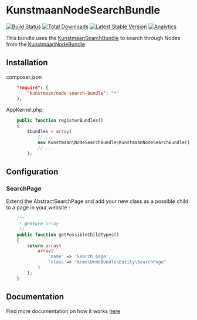 # KunstmaanNodeSearchBundle

[![Build Status](https://travis-ci.org/Kunstmaan/KunstmaanNodeSearchBundle.png)](https://travis-ci.org/Kunstmaan/KunstmaanNodeSearchBundle)
[![Total Downloads](https://poser.pugx.org/kunstmaan/node-search-bundle/downloads.png)](https://packagist.org/packages/kunstmaan/node-search-bundle)
[![Latest Stable Version](https://poser.pugx.org/kunstmaan/node-search-bundle/v/stable.png)](https://packagist.org/packages/kunstmaan/node-search-bundle)
[![Analytics](https://ga-beacon.appspot.com/UA-3160735-7/Kunstmaan/KunstmaanNodeSearchBundle)](https://github.com/igrigorik/ga-beacon)

This bundle uses the [KunstmaanSearchBundle](https://github.com/Kunstmaan/KunstmaanSearchBundle) to search through Nodes from the [KunstmaanNodeBundle](https://github.com/Kunstmaan/KunstmaanNodeBundle)

## Installation

composer.json
```json
    "require": {
        "kunstmaan/node-search-bundle": "*"
    },
```

AppKernel.php:
```PHP
    public function registerBundles()
    {
        $bundles = array(
            // ...
            new Kunstmaan\NodeSearchBundle\KunstmaanNodeSearchBundle(),
            // ...
        );
```

## Configuration

### SearchPage

Extend the AbstractSearchPage and add your new class as a possible child to a page in your website :
```PHP
    /**
     * @return array
     */
    public function getPossibleChildTypes()
    {
        return array(
            array(
                'name' => 'Search page',
                'class'=> "Acme\DemoBundle\Entity\SearchPage"
            )
        );
    }
```

## Documentation

Find more documentation on how it works [here](https://github.com/Kunstmaan/KunstmaanNodeSearchBundle/tree/master/Resources/doc/NodeSearchBundle.md)
